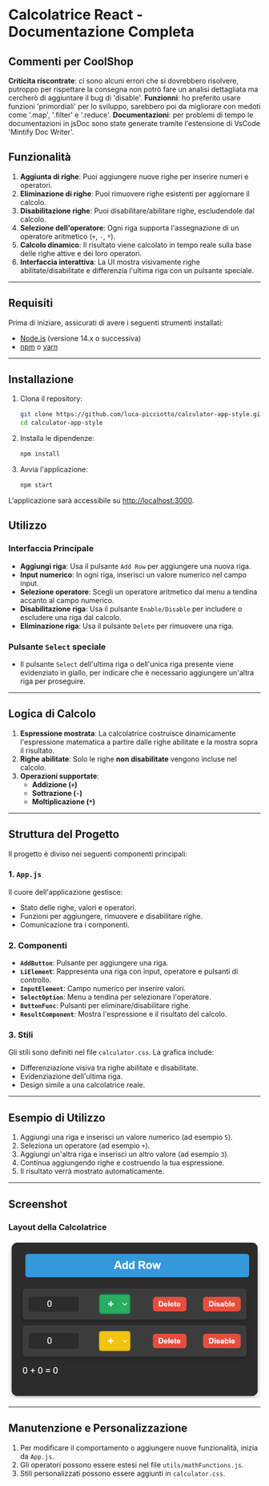 # Calcolatrice React - Documentazione Completa

## Commenti per CoolShop
**Criticita riscontrate**: ci sono alcuni errori che si dovrebbero risolvere, putroppo per rispettare la consegna non potrò fare un analisi dettagliata ma cercherò di aggiuntare il bug di 'disable'.
**Funzionni**: ho preferito usare funzioni 'primordiali' per lo sviluppo, sarebbero poi da migliorare con medoti come '.map', '.filter' e '.reduce'.
**Documentazioni**: per problemi di tempo le documentazioni in jsDoc sono state generate tramite l'estensione di VsCode 'Mintify Doc Writer'.

## Funzionalità
1. **Aggiunta di righe**: Puoi aggiungere nuove righe per inserire numeri e operatori.
2. **Eliminazione di righe**: Puoi rimuovere righe esistenti per aggiornare il calcolo.
3. **Disabilitazione righe**: Puoi disabilitare/abilitare righe, escludendole dal calcolo.
4. **Selezione dell'operatore**: Ogni riga supporta l'assegnazione di un operatore aritmetico (`+`, `-`, `*`).
5. **Calcolo dinamico**: Il risultato viene calcolato in tempo reale sulla base delle righe attive e dei loro operatori.
6. **Interfaccia interattiva**: La UI mostra visivamente righe abilitate/disabilitate e differenzia l'ultima riga con un pulsante speciale.

---

## Requisiti
Prima di iniziare, assicurati di avere i seguenti strumenti installati:
- [Node.js](https://nodejs.org) (versione 14.x o successiva)
- [npm](https://www.npmjs.com/) o [yarn](https://yarnpkg.com/)

---

## Installazione
1. Clona il repository:
   ```bash
   git clone https://github.com/luca-picciotto/calculator-app-style.git
   cd calculator-app-style
   ```

2. Installa le dipendenze:
   ```bash
   npm install
   ```

3. Avvia l'applicazione:
   ```bash
   npm start
   ```

L'applicazione sarà accessibile su [http://localhost:3000](http://localhost:3000).



## Utilizzo

### Interfaccia Principale
- **Aggiungi riga**: Usa il pulsante `Add Row` per aggiungere una nuova riga.
- **Input numerico**: In ogni riga, inserisci un valore numerico nel campo input.
- **Selezione operatore**: Scegli un operatore aritmetico dal menu a tendina accanto al campo numerico.
- **Disabilitazione riga**: Usa il pulsante `Enable/Disable` per includere o escludere una riga dal calcolo.
- **Eliminazione riga**: Usa il pulsante `Delete` per rimuovere una riga.

### Pulsante `Select` speciale
- Il pulsante `Select` dell'ultima riga o dell'unica riga presente viene evidenziato in giallo, per indicare che è necessario aggiungere un'altra riga per proseguire.

---

## Logica di Calcolo
1. **Espressione mostrata**: La calcolatrice costruisce dinamicamente l'espressione matematica a partire dalle righe abilitate e la mostra sopra il risultato.
2. **Righe abilitate**: Solo le righe **non disabilitate** vengono incluse nel calcolo.
3. **Operazioni supportate**:
   - **Addizione (`+`)**
   - **Sottrazione (`-`)**
   - **Moltiplicazione (`*`)**

---

## Struttura del Progetto
Il progetto è diviso nei seguenti componenti principali:

### 1. **`App.js`**
Il cuore dell'applicazione gestisce:
- Stato delle righe, valori e operatori.
- Funzioni per aggiungere, rimuovere e disabilitare righe.
- Comunicazione tra i componenti.

### 2. **Componenti**
- **`AddButton`**: Pulsante per aggiungere una riga.
- **`LiElement`**: Rappresenta una riga con input, operatore e pulsanti di controllo.
- **`InputElement`**: Campo numerico per inserire valori.
- **`SelectOption`**: Menu a tendina per selezionare l'operatore.
- **`ButtonFunc`**: Pulsanti per eliminare/disabilitare righe.
- **`ResultComponent`**: Mostra l'espressione e il risultato del calcolo.

### 3. **Stili**
Gli stili sono definiti nel file `calculator.css`. La grafica include:
- Differenziazione visiva tra righe abilitate e disabilitate.
- Evidenziazione dell'ultima riga.
- Design simile a una calcolatrice reale.

---

## Esempio di Utilizzo
1. Aggiungi una riga e inserisci un valore numerico (ad esempio `5`).
2. Seleziona un operatore (ad esempio `+`).
3. Aggiungi un'altra riga e inserisci un altro valore (ad esempio `3`).
4. Continua aggiungendo righe e costruendo la tua espressione.
5. Il risultato verrà mostrato automaticamente.

---

## Screenshot

### Layout della Calcolatrice
![Layout della Calcolatrice](src/img/screen-calculator.png)

---

## Manutenzione e Personalizzazione
1. Per modificare il comportamento o aggiungere nuove funzionalità, inizia da `App.js`.
2. Gli operatori possono essere estesi nel file `utils/mathFunctions.js`.
3. Stili personalizzati possono essere aggiunti in `calculator.css`.
